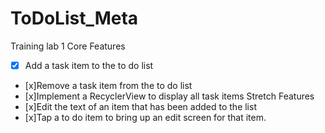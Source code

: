# ToDoList_Meta
Training lab 1
Core Features
* [x] Add a task item to the to do list
* [x]Remove a task item from the to do list
* [x]Implement a RecyclerView to display all task items
Stretch Features
* [x]Edit the text of an item that has been added to the list
* [x]Tap a to do item to bring up an edit screen for that item.
